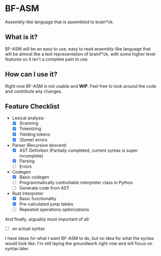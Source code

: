 # BF-ASM
Assembly-like language that is assembled to brain*ck.

## What is it?
BF-ASM will be an easy to use, easy to read assembly-like language that will be almost like a text representation of brainf*ck, with some higher level features so it isn't a complete pain to use.

## How can I use it?
Right now BF-ASM is not usable and __WIP__. 
Feel free to look around the code and contribute any changes.

## Feature Checklist
* Lexical analysis
    - [x] Scanning
    - [x] Tokenizing
    - [x] Yielding tokens
    - [x] (Some) errors
* Parser (Recursive descent)
    - [x] AST Definition (Partially completed, current syntax is super incomplete)
    - [x] Parsing
    - [ ] Errors
* Codegen
    - [x] Basic codegen
    - [ ] Programmatically controllable interpreter class in Python
    - [ ] Generate code from AST

* Rust Interpreter
    - [x] Basic functionality
    - [x] Pre-calculated jump tables
    - [ ] Repeated operations optimizations

And finally, arguably most important of all:
- [ ] an actual syntax

I have ideas for what I *want* BF-ASM to do, but no idea for what the syntax would look like. I'm still laying the groundwork right now and will focus on syntax later.